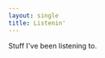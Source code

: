 ```yaml
---
layout: single
title: Listenin'
---
```

<script src="https://cdn.davecross.co.uk/js/feed_widget.js"></script>
<script>
const FEEDS = [ {
  url: `https://feeds.davecross.co.uk/music`,
  desc: 'last.fm'
} ];

document.addEventListener('DOMContentLoaded', function() {
  make_feed_widget(FEEDS, 'tunes_here');
});

</script>

Stuff I've been listening to.

<div id="tunes_here" />
